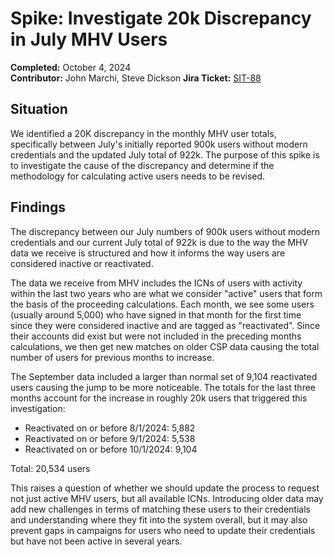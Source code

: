 # Spike: Investigate 20k Discrepancy in July MHV Users  
**Completed:** October 4, 2024  
**Contributor:** John Marchi, Steve Dickson 
**Jira Ticket:** [SIT-88](https://jira.devops.va.gov/browse/SIT-88)

## Situation  
We identified a 20K discrepancy in the monthly MHV user totals, specifically between July's initially reported 900k users without modern credentials and the updated July total of 922k. The purpose of this spike is to investigate the cause of the discrepancy and determine if the methodology for calculating active users needs to be revised. 

## Findings  
The discrepancy between our July numbers of 900k users without modern credentials and our current July total of 922k is due to the way the MHV data we receive is structured and how it informs the way users are considered inactive or reactivated.

The data we receive from MHV includes the ICNs of users with activity within the last two years who are what we consider "active" users that form the basis of the proceeding calculations. Each month, we see some users (usually around 5,000) who have signed in that month for the first time since they were considered inactive and are tagged as "reactivated". Since their accounts did exist but were not included in the preceding months calculations, we then get new matches on older CSP data causing the total number of users for previous months to increase.  

The September data included a larger than normal set of 9,104 reactivated users causing the jump to be more noticeable. The totals for the last three months account for the increase in roughly 20k users that triggered this investigation:

- Reactivated on or before 8/1/2024: 5,882  
- Reactivated on or before 9/1/2024: 5,538  
- Reactivated on or before 10/1/2024: 9,104

Total: 20,534 users

This raises a question of whether we should update the process to request not just active MHV users, but all available ICNs. Introducing older data may add new challenges in terms of matching these users to their credentials and understanding where they fit into the system overall, but it may also prevent gaps in campaigns for users who need to update their credentials but have not been active in several years. 
